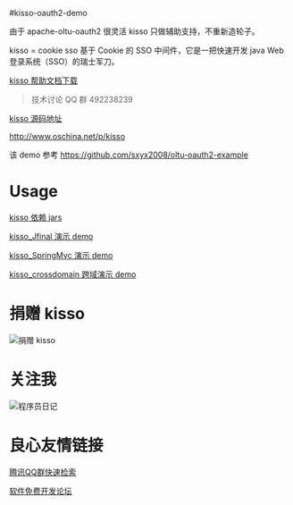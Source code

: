 #kisso-oauth2-demo

由于 apache-oltu-oauth2 很灵活 kisso 只做辅助支持，不重新造轮子。

kisso  =  cookie sso 基于 Cookie 的 SSO 中间件，它是一把快速开发 java Web 登录系统（SSO）的瑞士军刀。


[kisso 帮助文档下载](http://git.oschina.net/juapk/kisso/attach_files)


> 技术讨论 QQ 群 492238239 

[kisso 源码地址](http://git.oschina.net/juapk/kisso)

http://www.oschina.net/p/kisso

该 demo 参考 https://github.com/sxyx2008/oltu-oauth2-example

Usage
===========
[kisso 依赖 jars](http://git.oschina.net/juapk/kisso/wikis/kisso-%E4%BE%9D%E8%B5%96%E5%8C%85-jars)

[kisso_Jfinal 演示 demo](http://git.oschina.net/juapk/kisso_jfinal)

[kisso_SpringMvc 演示 demo](http://git.oschina.net/juapk/kisso_springmvc)

[kisso_crossdomain 跨域演示 demo](http://git.oschina.net/juapk/kisso_crossdomain)

捐赠 kisso
====================

![捐赠 kisso](http://git.oschina.net/uploads/images/2015/1222/211207_0acab44e_12260.png "支持一下kisso")


关注我
====================
![程序员日记](http://git.oschina.net/uploads/images/2016/0121/093728_1bc1658f_12260.png "程序员日记")



 # 良心友情链接

[腾讯QQ群快速检索](http://u.720life.cn/s/8cf73f7c)

[软件免费开发论坛](http://u.720life.cn/s/bbb01dc0)